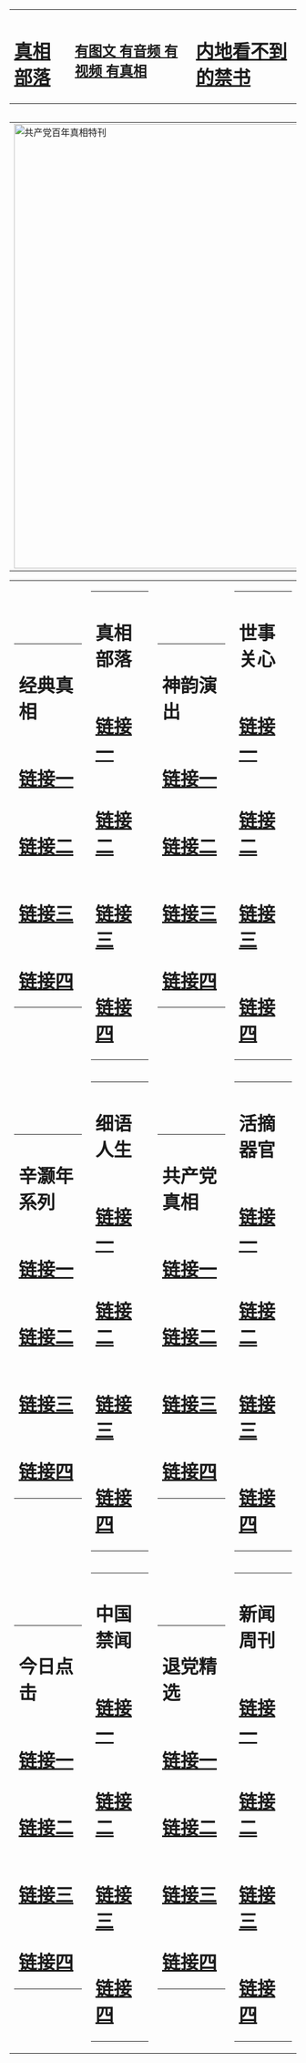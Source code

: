 <table><tr><td><H1><a href="http://t.cn/RXElB3d">真相部落</a></H1></td><td><H2><a href="http://t.cn/RXHd3r5">有图文 有音频 有视频 有真相</a></H2><td><H1><a href="http://t.cn/Ra2GRiE"> 内地看不到的禁书</a></H1></td></table><table><table><tr><td><a href="http://t.cn/RXHgP5x"><img src="http://5671.p54.gotocirebon.com/zx/bngcd/gcdbnzx.jpg" width="780"  border="0" alt="共产党百年真相特刊"></a></td></tr></table><table><tr><td><table><tr><td ><h1>经典真相</h1></td></tr><tr><td><h1>  <a href="http://t.cn/RXElLxt" target=_blank>链接一</a>  </h1></td></tr><tr><td><h1>  <a href="http://t.cn/RXElSqg" target=_blank>链接二</a>  </h1></td></tr><tr><td><h1>  <a href="http://t.cn/RXElSqg" target=_blank>链接三</a>  </h1></td></tr><tr><td><h1>  <a href="http://po.st/7ejPlB" target=_blank>链接四</a>  </h1></td></tr></table></td><td><table><tr><td ><h1>真相部落</h1></td></tr><tr><td><h1>  <a href="http://t.cn/RXHdIZf" target=_blank>链接一</a>  </h1></td></tr><tr><td><h1>  <a href="http://t.cn/RXHdRCS" target=_blank>链接二</a>  </h1></td></tr><tr><td><h1>  <a href="http://t.cn/RXEW9jA" target=_blank>链接三</a>  </h1></td></tr><tr><td><h1>  <a href="http://po.st/GfiyYc" target=_blank>链接四</a>  </h1></td></tr></table></td><td><table><tr><td ><h1>神韵演出</h1></td></tr><tr><td><h1>  <a href="http://t.cn/RXEleJ9" target=_blank>链接一</a>  </h1></td></tr><tr><td><h1>  <a href="http://t.cn/RXHd0ei" target=_blank>链接二</a>  </h1></td></tr><tr><td><h1>  <a href="http://t.cn/RXHd1ZT" target=_blank>链接三</a>  </h1></td></tr><tr><td><h1>  <a href="http://po.st/Phtu9P" target=_blank>链接四</a>  </h1></td></tr></table></td><td><table><tr><td ><h1>世事关心</h1></td></tr><tr><td><h1>  <a href="http://t.cn/RXElKdj" target=_blank>链接一</a>  </h1></td></tr><tr><td><h1>  <a href="http://t.cn/RXEWkZ5" target=_blank>链接二</a>  </h1></td></tr><tr><td><h1>  <a href="http://po.st/UHGw6z" target=_blank>链接三</a>  </h1></td></tr><tr><td><h1>  <a href="http://po.st/CQuqi8" target=_blank>链接四</a>  </h1></td></tr></table></td></tr><tr><td><table><tr><td ><h1>辛灏年系列</h1></td></tr><tr><td><h1>  <a href="http://t.cn/RXEWWof" target=_blank>链接一</a>  </h1></td></tr><tr><td><h1>  <a href="http://t.cn/RXHd9I7" target=_blank>链接二</a>  </h1></td></tr><tr><td><h1>  <a href="http://po.st/TN5egp" target=_blank>链接三</a>  </h1></td></tr><tr><td><h1>  <a href="http://po.st/TN5egp" target=_blank>链接四</a>  </h1></td></tr></table></td><td><table><tr><td ><h1>细语人生</h1></td></tr><tr><td><h1>  <a href="http://t.cn/RXHdDP8" target=_blank>链接一</a>  </h1></td></tr><tr><td><h1>  <a href="http://t.cn/RXHdTBG" target=_blank>链接二</a>  </h1></td></tr><tr><td><h1>  <a href="http://po.st/pjTRZC" target=_blank>链接三</a>  </h1></td></tr><tr><td><h1>  <a href="http://po.st/manfLB" target=_blank>链接四</a>  </h1></td></tr></table></td><td><table><tr><td ><h1>共产党真相</h1></td></tr><tr><td><h1>  <a href="http://t.cn/RXHgP5x" target=_blank>链接一</a>  </h1></td></tr><tr><td><h1>  <a href="http://t.cn/RXHdMD4" target=_blank>链接二</a>  </h1></td></tr><tr><td><h1>  <a href="http://po.st/m4SRfr" target=_blank>链接三</a>  </h1></td></tr><tr><td><h1>  <a href="http://po.st/mXF526" target=_blank>链接四</a>  </h1></td></tr></table></td><td><table><tr><td ><h1>活摘器官</h1></td></tr><tr><td><h1>  <a href="http://t.cn/RXHdDO9" target=_blank>链接一</a>  </h1></td></tr><tr><td><h1>  <a href="http://t.cn/RXHdW0o" target=_blank>链接二</a>  </h1></td></tr><tr><td><h1>  <a href="http://po.st/DO90Yj" target=_blank>链接三</a>  </h1></td></tr><tr><td><h1>  <a href="http://po.st/SJTUI1" target=_blank>链接四</a>  </h1></td></tr></table></td></tr><tr><td><table><tr><td ><h1>今日点击</h1></td></tr><tr><td><h1>  <a href="http://t.cn/RXHda3e" target=_blank>链接一</a>  </h1></td></tr><tr><td><h1>  <a href="http://t.cn/RXHdCk0" target=_blank>链接二</a>  </h1></td></tr><tr><td><h1>  <a href="http://po.st/OYv3BQ" target=_blank>链接三</a>  </h1></td></tr><tr><td><h1>  <a href="http://t.cn/RXHdCk0" target=_blank>链接四</a>  </h1></td></tr></table></td><td><table><tr><td ><h1>中国禁闻</h1></td></tr><tr><td><h1>  <a href="http://t.cn/RXHdNfN" target=_blank>链接一</a>  </h1></td></tr><tr><td><h1>  <a href="http://t.cn/RXEWdNI" target=_blank>链接二</a>  </h1></td></tr><tr><td><h1>  <a href="http://po.st/Xf0ZnC" target=_blank>链接三</a>  </h1></td></tr><tr><td><h1>  <a href="http://t.cn/RXHdJwa" target=_blank>链接四</a>  </h1></td></tr></table></td><td><table><tr><td ><h1>退党精选</h1></td></tr><tr><td><h1>  <a href="http://t.cn/RXHdJ9X" target=_blank>链接一</a>  </h1></td></tr><tr><td><h1>  <a href="http://t.cn/RXHdkQl" target=_blank>链接二</a>  </h1></td></tr><tr><td><h1>  <a href="http://po.st/F3zZxG" target=_blank>链接三</a>  </h1></td></tr><tr><td><h1>  <a href="http://t.cn/RXHdQWo" target=_blank>链接四</a>  </h1></td></tr></table></td><td><table><tr><td ><h1>新闻周刊</h1></td></tr><tr><td><h1>  <a href="http://t.cn/RXHdozL" target=_blank>链接一</a>  </h1></td></tr><tr><td><h1>  <a href="http://t.cn/RXHdjAM" target=_blank>链接二</a>  </h1></td></tr><tr><td><h1>  <a href="http://po.st/vmCLid" target=_blank>链接三</a>  </h1></td></tr><tr><td><h1>  <a href="http://po.st/QhCELq" target=_blank>链接四</a>  </h1></td></tr></table></td></tr></table>
